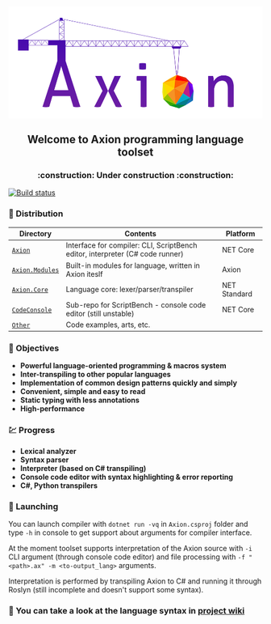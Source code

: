 <img align="center" src="Other/Graphics/Axion-mini.png" />

<h2 align="center">Welcome to Axion programming language toolset</h2>
<h3 align="center">:construction: Under construction :construction:</h3>

[![Build status](https://ci.appveyor.com/api/projects/status/ij2j74injuejodf2?svg=true)](https://ci.appveyor.com/project/F1uctus/axion)

### :open_file_folder: Distribution

| Directory                                               | Contents                                                                      | Platform         |
|---------------------------------------------------------|-------------------------------------------------------------------------------|------------------|
| [`Axion`](Axion)                                        | Interface for compiler: CLI, ScriptBench editor, interpreter (C# code runner) | NET Core         |
| [`Axion.Modules`](Modules)                              | Built-in modules for language, written in Axion iteslf                        | Axion            |
| [`Axion.Core`](Axion.Core)                              | Language core: lexer/parser/transpiler                                        | NET Standard     |
| [`CodeConsole`](https://github.com/F1uctus/CodeConsole) | Sub-repo for ScriptBench - console code editor (still unstable)               | NET Core         |
| [`Other`](Other)                                        | Code examples, arts, etc.                                                     |                  |

### :dart: Objectives

-   **Powerful language-oriented programming & macros system**
-   **Inter-transpiling to other popular languages**
-   **Implementation of common design patterns quickly and simply**
-   **Convenient, simple and easy to read**
-   **Static typing with less annotations**
-   **High-performance**

### :chart: Progress

-   **Lexical analyzer**
-   **Syntax parser**
-   **Interpreter (based on C# transpiling)**
-   **Console code editor with syntax highlighting & error reporting**
-   **C#, Python transpilers**

### :rocket: Launching

You can launch compiler with `dotnet run -vq`
in `Axion.csproj` folder and type `-h` in console to get support
about arguments for compiler interface.

At the moment toolset supports interpretation of the Axion source
with `-i` CLI argument (through console code editor) and
file processing with `-f "<path>.ax" -m <to-output_lang>` arguments.

Interpretation is performed by transpiling Axion to C# and running
it through Roslyn (still incomplete and doesn't support some syntax).

### :scroll: You can take a look at the language syntax in [project wiki](https://github.com/F1uctus/Axion/wiki)
